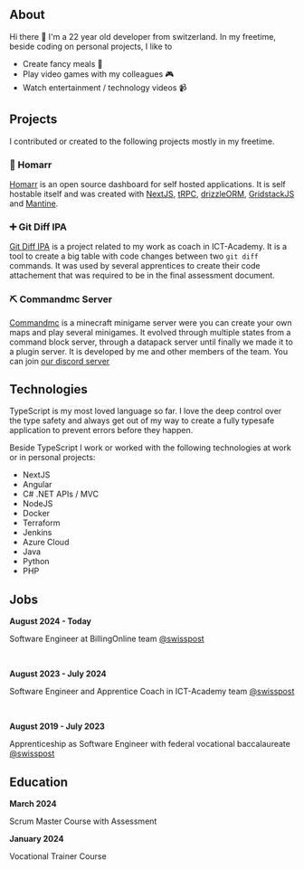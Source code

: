 ## About

Hi there 👋
I'm a 22 year old developer from switzerland.
In my freetime, beside coding on personal projects, I like to

- Create fancy meals 🥣
- Play video games with my colleagues 🎮
- Watch entertainment / technology videos 📹

## Projects

I contributed or created to the following projects mostly in my freetime.

### 🦀 Homarr

[Homarr](https://homarr.dev) is an open source dashboard for self hosted applications. It is self hostable itself and was created with [NextJS](https://github.com/vercel/next.js), [tRPC](https://github.com/trpc/trpc), [drizzleORM](https://github.com/drizzle-team/drizzle-orm), [GridstackJS](https://github.com/gridstack/gridstack.js) and [Mantine](https://mantine.dev/).

### ➕ Git Diff IPA

[Git Diff IPA](https://github.com/Meierschlumpf/git-diff-ipa) is a project related to my work as coach in ICT-Academy. It is a tool to create a big table with code changes between two `git diff` commands. It was used by several apprentices to create their code attachement that was required to be in the final assessment document.

### ⛏️ Commandmc Server

[Commandmc](https://github.com/commandmc-eu/) is a minecraft minigame server were you can create your own maps and play several minigames. It evolved through multiple states from a command block server, through a datapack server until finally we made it to a plugin server. It is developed by me and other members of the team. You can join [our discord server](https://discord.gg/FgevMJgR)

## Technologies

TypeScript is my most loved language so far. I love the deep control over the type safety and always get out of my way to create a fully typesafe application to prevent errors before they happen.

Beside TypeScript I work or worked with the following technologies at work or in personal projects:

- NextJS
- Angular
- C# .NET APIs / MVC
- NodeJS
- Docker
- Terraform
- Jenkins
- Azure Cloud
- Java
- Python
- PHP

## Jobs

**August 2024 - Today**

Software Engineer at BillingOnline team [@swisspost](https://github.com/swisspost)

<br />

**August 2023 - July 2024**

Software Engineer and Apprentice Coach in ICT-Academy team [@swisspost](https://github.com/swisspost)

<br />

**August 2019 - July 2023**

Apprenticeship as Software Engineer with federal vocational baccalaureate [@swisspost](https://github.com/swisspost)

## Education

**March 2024**

Scrum Master Course with Assessment

**January 2024**

Vocational Trainer Course
